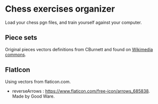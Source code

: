 # Chess exercises organizer

Load your chess pgn files, and train yourself against your computer.

Piece sets
----------

Original pieces vectors definitions from CBurnett and found on [Wikimedia commons](https://commons.wikimedia.org/wiki/Category:SVG_chess_pieces).

FlatIcon
----------

Using vectors from flaticon.com.
* reverseArrows : https://www.flaticon.com/free-icon/arrows_685838. Made by  Good Ware.

